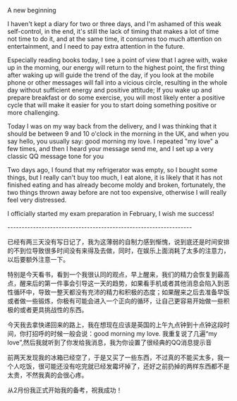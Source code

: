 A new beginning




<p>I haven't kept a diary for two or three days, and I'm ashamed of this weak self-control, in the end, it's still the lack of timing that makes a lot of time not time to do it, and at the same time, it consumes too much attention on entertainment, and I need to pay extra attention in the future.</p>
<p>Especially reading books today, I see a point of view that I agree with, wake up in the morning, our energy will return to the highest point, the first thing after waking up will guide the trend of the day, if you look at the mobile phone or other messages will fall into a vicious circle, resulting in the whole day without sufficient energy and positive attitude; If you wake up and prepare breakfast or do some exercise, you will most likely enter a positive cycle that will make it easier for you to start doing something positive or more challenging.</p>
<p>Today I was on my way back from the delivery, and I was thinking that it should be between 9 and 10 o'clock in the morning in the UK, and when you say hello, you usually say: good morning my love. I repeated "my love" a few times, and then I heard your message send me, and I set up a very classic QQ message tone for you</p>
<p>Two days ago, I found that my refrigerator was empty, so I bought some things, but I really can't buy too much, I eat alone, it is likely that it has not finished eating and has already become moldy and broken, fortunately, the two things thrown away before are not too expensive, otherwise I will really feel very distressed.</p>
<p>I officially started my exam preparation in February, I wish me success!</p>
<p>-----------------------------------------------------------------</p>
<p>已经有两三天没有写日记了，我为这薄弱的自制力感到惭愧，说到底还是时间安排的不到位导致很多时间没有来得及去做，同时，在娱乐上面消耗了太多的注意力，以后要额外注意一下。</p>
<p>特别是今天看书，看到一个我很认同的观点，早上醒来，我们的精力会恢复到最高点，醒来后的第一件事会引导这一天的趋势，如果看手机或者其他消息会陷入到恶性循环中，导致一整天都没有充沛的精力和积极的态度；如果醒来之后去准备早饭或者做一些锻炼，你极有可能会进入一个正向的循环，让自己更容易开始做一些积极的或者更具挑战性的东西。</p>
<p>今天我去拿快递回来的路上，我在想现在应该是英国的上午九点钟到十点钟这段时间，你打招呼的时候一般会说：good morning my love. 我重复说了几遍“my love”,然后我就听到了你发给我消息，我为你设置了很经典的QQ消息提示音</p>
<p>前两天发现我的冰箱已经空了，于是又买了一些东西，不过真的不能买太多，我一个人吃饭，很可能还没有吃完就已经发霉坏掉了，还好之前扔掉的两样东西都不是太贵，不然我真的会很心疼。</p>
<p>从2月份我正式开始我的备考，祝我成功！</p>
